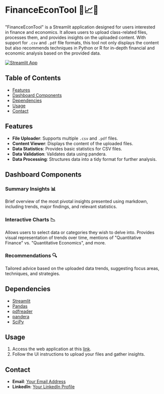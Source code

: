 # FinanceEconTool 💼📈🔬

"FinanceEconTool" is a Streamlit application designed for users interested in finance and economics. It allows users to upload class-related files, processes them, and provides insights on the uploaded content. With support for `.csv` and `.pdf` file formats, this tool not only displays the content but also recommends techniques in Python or R for in-depth financial and economic analysis based on the provided data.

[![Streamlit App](https://static.streamlit.io/badges/streamlit_badge_black_white.svg)](https://your-streamlit-app-link-here)

## Table of Contents

- [Features](#features)
- [Dashboard Components](#dashboard-components)
- [Dependencies](#dependencies)
- [Usage](#usage)
- [Contact](#contact)

## Features

- **File Uploader**: Supports multiple `.csv` and `.pdf` files.
- **Content Viewer**: Displays the content of the uploaded files.
- **Data Statistics**: Provides basic statistics for CSV files.
- **Data Validation**: Validates data using pandera.
- **Data Processing**: Structures data into a tidy format for further analysis.

## Dashboard Components

### Summary Insights 📊

Brief overview of the most pivotal insights presented using markdown, including trends, major findings, and relevant statistics.

### Interactive Charts 📉

Allows users to select data or categories they wish to delve into. Provides visual representation of trends over time, mentions of "Quantitative Finance" vs. "Quantitative Economics", and more.

### Recommendations 🔍

Tailored advice based on the uploaded data trends, suggesting focus areas, techniques, and strategies.

## Dependencies

- [Streamlit](https://streamlit.io/)
- [Pandas](https://pandas.pydata.org/)
- [pdfreader](https://github.com/maxpmaxp/pdfreader)
- [pandera](https://pandera.readthedocs.io/)
- [SciPy](https://www.scipy.org/)

## Usage

1. Access the web application at this [link](https://your-streamlit-app-link-here).
2. Follow the UI instructions to upload your files and gather insights.

## Contact

- **Email**: [Your Email Address](mailto:your.email@example.com)
- **LinkedIn**: [Your LinkedIn Profile](https://www.linkedin.com/in/your-linkedin-profile/)
